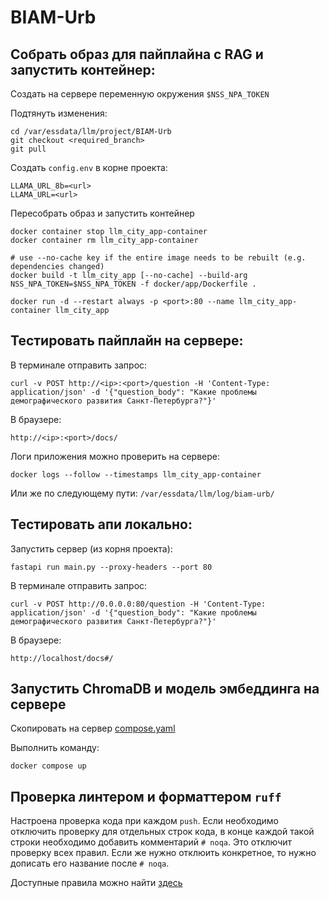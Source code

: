 # BIAM-Urb

## Собрать образ для пайплайна с RAG и запустить контейнер:

Создать на сервере переменную окружения `$NSS_NPA_TOKEN`

Подтянуть изменения:

```
cd /var/essdata/llm/project/BIAM-Urb
git checkout <required_branch>
git pull
```

Создать `config.env` в корне проекта:

```
LLAMA_URL_8b=<url>
LLAMA_URL=<url>
```

Пересобрать образ и запустить контейнер

```
docker container stop llm_city_app-container
docker container rm llm_city_app-container

# use --no-cache key if the entire image needs to be rebuilt (e.g. dependencies changed)
docker build -t llm_city_app [--no-cache] --build-arg NSS_NPA_TOKEN=$NSS_NPA_TOKEN -f docker/app/Dockerfile .
 
docker run -d --restart always -p <port>:80 --name llm_city_app-container llm_city_app
```

## Тестировать пайплайн на сервере:

В терминале отправить запрос:

```
curl -v POST http://<ip>:<port>/question -H 'Content-Type: application/json' -d '{"question_body": "Какие проблемы демографического развития Санкт-Петербурга?"}'
```

В браузере:

```
http://<ip>:<port>/docs/
```

Логи приложения можно проверить на сервере:

```
docker logs --follow --timestamps llm_city_app-container
```

Или же по следующему пути: `/var/essdata/llm/log/biam-urb/`

## Тестировать апи локально:

Запустить сервер (из корня проекта):

```
fastapi run main.py --proxy-headers --port 80
```

В терминале отправить запрос:

```
curl -v POST http://0.0.0.0:80/question -H 'Content-Type: application/json' -d '{"question_body": "Какие проблемы демографического развития Санкт-Петербурга?"}'
```

В браузере:

```
http://localhost/docs#/
```

## Запустить ChromaDB и модель эмбеддинга на сервере

Скопировать на сервер [compose.yaml](docker/chroma/compose.yaml)

Выполнить команду:

```
docker compose up
```

## Проверка линтером и форматтером `ruff`

Настроена проверка кода при каждом `push`. Если необходимо отключить проверку для отдельных строк кода, в конце каждой
такой строки необходимо добавить комментарий `# noqa`. Это отключит проверку всех правил. Если же нужно отклюить
конкретное, то нужно дописать его название после `# noqa`.

Доступные правила можно найти [здесь](https://docs.astral.sh/ruff/rules/)
